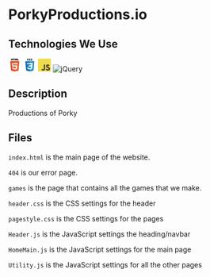 # PorkyProductions.io

## Technologies We Use

<img alt="HTML5" width="26px" src="https://raw.githubusercontent.com/github/explore/80688e429a7d4ef2fca1e82350fe8e3517d3494d/topics/html/html.png" />
<img alt="CSS3" width="26px" src="https://raw.githubusercontent.com/github/explore/80688e429a7d4ef2fca1e82350fe8e3517d3494d/topics/css/css.png" />
<img alt="JavaScript" width="26px" src="https://raw.githubusercontent.com/github/explore/80688e429a7d4ef2fca1e82350fe8e3517d3494d/topics/javascript/javascript.png" />
<img alt="jQuery" width="26px" src="https://www.codeconquest.com/wp-content/uploads/jQuery-logo-300x300.jpg" />

## Description

Productions of Porky

## Files


`index.html` is the main page of the website.

`404` is our error page.

`games` is the page that contains all the games that we make.
 
`header.css` is the CSS settings for the header

`pagestyle.css` is the CSS settings for the pages

`Header.js` is the JavaScript settings the heading/navbar

`HomeMain.js` is the JavaScript settings for the main page

`Utility.js` is the JavaScript settings for all the other pages





 
